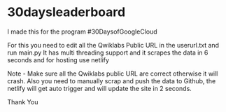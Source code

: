 # 30daysleaderboard

I made this for the program #30DaysofGoogleCloud

For this you need to edit all the Qwiklabs Public URL  in the userurl.txt and run main.py
It has multi threading support and it scrapes the data in 6 seconds and
for hosting use netlify

Note - Make sure all the Qwiklabs public URL are correct otherwise it will crash.
Also you need to manually scrap and push the data to Github, the netlify will get auto trigger and will update the site in 2 seconds.

Thank You
